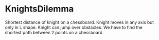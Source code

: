 # KnightsDilemma
Shortest distance of knight on a chessboard.
Knight moves in any axis but only in L shape.
Knight can jump over obstacles.
We have to find the shortest path between 2 points on a chessboard.
